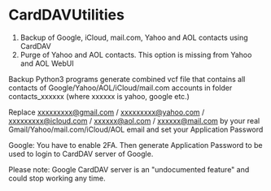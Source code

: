# CardDAVUtilities

1. Backup of Google, iCloud, mail.com, Yahoo and AOL contacts using CardDAV
2. Purge of Yahoo and AOL contacts. This option is missing from Yahoo and AOL WebUI

Backup Python3 programs generate combined vcf file that contains all contacts of Google/Yahoo/AOL/iCloud/mail.com accounts in folder contacts_xxxxxx (where xxxxxx is yahoo, google etc.)

Replace xxxxxxxxx@gmail.com / xxxxxxxxx@yahoo.com / xxxxxxxxx@icloud.com / xxxxxx@aol.com / xxxxxx@mail.com by your real Gmail/Yahoo/mail.com/iCloud/AOL email and set your Application Password

Google: You have to enable 2FA. Then generate Application Password to be used to login to CardDAV server of Google.

Please note: Google CardDAV server is an "undocumented feature" and could stop working any time.

